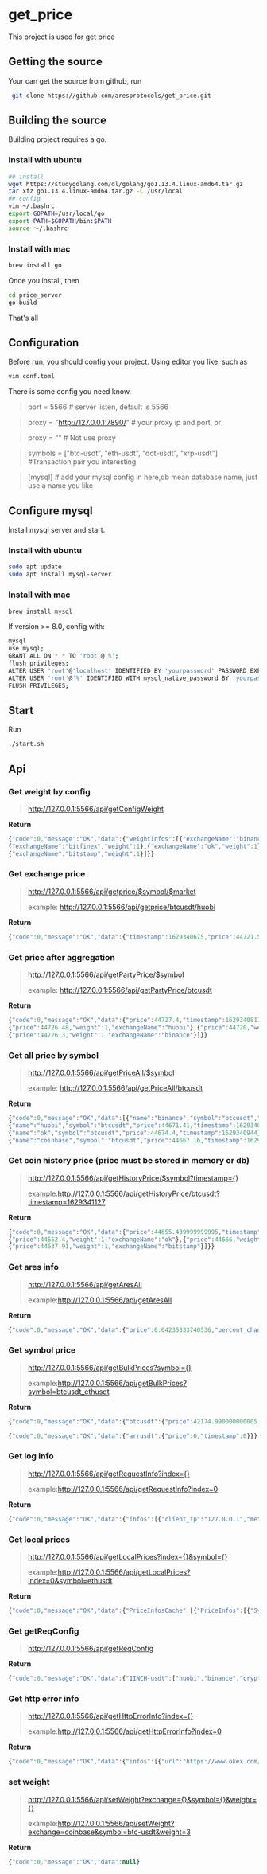 # get_price
This project is used for get price

## Getting the source
Your can get the source from github, run
``` bash
 git clone https://github.com/aresprotocols/get_price.git
```

## Building the source
Building project requires a go.

### Install with ubuntu
```bash
## install
wget https://studygolang.com/dl/golang/go1.13.4.linux-amd64.tar.gz
tar xfz go1.13.4.linux-amd64.tar.gz -C /usr/local
## config
vim ~/.bashrc
export GOPATH=/usr/local/go
export PATH=$GOPATH/bin:$PATH
source ～/.bashrc
```

### Install with mac
```bash
brew install go
```

Once you install, then
```bash
cd price_server
go build
```
That's all

## Configuration
Before run, you should config your project.
Using editor you like, such as
```bash
vim conf.toml
```
There is some config you need know.

> port = 5566 # server listen, default is 5566

> proxy = "http://127.0.0.1:7890/"   #  your proxy ip and port, or

> proxy = "" # Not use proxy


> symbols = ["btc-usdt", "eth-usdt", "dot-usdt", "xrp-usdt"]  #Transaction pair you interesting

> [mysql] # add your mysql config in here,db mean database name, just use a name you like

## Configure mysql
Install mysql server and start.

### Install with ubuntu
```bash
sudo apt update
sudo apt install mysql-server
```

### Install with mac
```bash
brew install mysql
```

If version >= 8.0, config with:
```bash
mysql
use mysql;
GRANT ALL ON *.* TO 'root'@'%';
flush privileges;
ALTER USER 'root'@'localhost' IDENTIFIED BY 'yourpassword' PASSWORD EXPIRE NEVER;
ALTER USER 'root'@'%' IDENTIFIED WITH mysql_native_password BY 'yourpassword';
FLUSH PRIVILEGES;
```

## Start
Run
```bash
./start.sh
```

## Api
###  Get weight by config
>
> http://127.0.0.1:5566/api/getConfigWeight
>
**Return**

``` javascript
{"code":0,"message":"OK","data":{"weightInfos":[{"exchangeName":"binance","weight":1},{"exchangeName":"huobi","weight":1},
{"exchangeName":"bitfinex","weight":1},{"exchangeName":"ok","weight":1},{"exchangeName":"cryptocompare","weight":1},{"exchangeName":"coinbase","weight":1},
{"exchangeName":"bitstamp","weight":1}]}}
```


### Get exchange price
>
> http://127.0.0.1:5566/api/getprice/$symbol/$market
>
> example: http://127.0.0.1:5566/api/getprice/btcusdt/huobi

**Return**

``` javascript
{"code":0,"message":"OK","data":{"timestamp":1629340675,"price":44721.54}}
```




### Get price after aggregation
>
> http://127.0.0.1:5566/api/getPartyPrice/$symbol
>
> example: http://127.0.0.1:5566/api/getPartyPrice/btcusdt
>
**Return**

```javascript
{"code":0,"message":"OK","data":{"price":44727.4,"timestamp":1629340811,"infos":[{"price":44731.7,"weight":1,"exchangeName":"ok"},
{"price":44726.48,"weight":1,"exchangeName":"huobi"},{"price":44720,"weight":1,"exchangeName":"bitfinex"},{"price":44732.52,"weight":1,"exchangeName":"bitstamp"},
{"price":44726.3,"weight":1,"exchangeName":"binance"}]}}
```


### Get all price by symbol
>
> http://127.0.0.1:5566/api/getPriceAll/$symbol
>
> example: http://127.0.0.1:5566/api/getPriceAll/btcusdt
>
**Return**

``` javascript
{"code":0,"message":"OK","data":[{"name":"binance","symbol":"btcusdt","price":44673.34,"timestamp":1629340944},
{"name":"huobi","symbol":"btcusdt","price":44671.41,"timestamp":1629340944},{"name":"bitfinex","symbol":"btcusdt","price":44694,"timestamp":1629340944},
{"name":"ok","symbol":"btcusdt","price":44674.4,"timestamp":1629340944},{"name":"cryptocompare","symbol":"btcusdt","price":44688.36,"timestamp":1629340944},
{"name":"coinbase","symbol":"btcusdt","price":44667.16,"timestamp":1629340944},{"name":"bitstamp","symbol":"btcusdt","price":44663.78,"timestamp":1629340944}]}
```


### Get coin history price (price must be stored in memory or db)

> http://127.0.0.1:5566/api/getHistoryPrice/$symbol?timestamp={}
>
> example:http://127.0.0.1:5566/api/getHistoryPrice/btcusdt?timestamp=1629341127
>
 **Return** 

```javascript
{"code":0,"message":"OK","data":{"price":44655.439999999995,"timestamp":1629341547,"infos":[{"price":44655.27,"weight":1,"exchangeName":"cryptocompare"},
{"price":44652.4,"weight":1,"exchangeName":"ok"},{"price":44666,"weight":1,"exchangeName":"huobi"},{"price":44665.62,"weight":1,"exchangeName":"binance"},
{"price":44637.91,"weight":1,"exchangeName":"bitstamp"}]}}
```


### Get ares info

> http://127.0.0.1:5566/api/getAresAll
>
> example:http://127.0.0.1:5566/api/getAresAll
>
 **Return** 

```javascript
{"code":0,"message":"OK","data":{"price":0.04235333740536,"percent_change":-5.38960837,"rank":1108,"market_cap":6516779.946008743,"volume":749528.82939821}}
```

### Get symbol price

> http://127.0.0.1:5566/api/getBulkPrices?symbol={}
>
> example:http://127.0.0.1:5566/api/getBulkPrices?symbol=btcusdt_ethusdt
>
 **Return** 

```javascript
{"code":0,"message":"OK","data":{"btcusdt":{"price":42174.990000000005,"timestamp":1632279887},"ethusdt":{"price":2874.3959999999997,"timestamp":1632279887}}}

{"code":0,"message":"OK","data":{"arrusdt":{"price":0,"timestamp":0}}}
```

### Get log info

> http://127.0.0.1:5566/api/getRequestInfo?index={}
>
> example:http://127.0.0.1:5566/api/getRequestInfo?index=0
>
 **Return** 

```javascript
{"code":0,"message":"OK","data":{"infos":[{"client_ip":"127.0.0.1","method":"GET","post_data":"","proto":"HTTP/1.1","request_time":"2021-09-23 16:37:32","user_agent":"Mozilla/5.0 (Macintosh; Intel Mac OS X 10_15_7) AppleWebKit/537.36 (KHTML, like Gecko) Chrome/92.0.4515.131 Safari/537.36","request_url":"/api/getRequestInfo?index=1","response_time":"2021-09-23 16:37:32","response":"{\"code\":0,\"message\":\"OK\",\"data\":{\"infos\":null}}"}]}}
```

### Get local prices

> http://127.0.0.1:5566/api/getLocalPrices?index={}&symbol={}
>
> example:http://127.0.0.1:5566/api/getLocalPrices?index=0&symbol=ethusdt
>
 **Return** 

```javascript
{"code":0,"message":"OK","data":{"PriceInfosCache":[{"PriceInfos":[{"Symbol":"ethusdt","Price":3126.18,"PriceOrigin":"bitstamp","Weight":1,"TimeStamp":1632722382},{"Symbol":"ethusdt","Price":3130.29,"PriceOrigin":"coinbase","Weight":1,"TimeStamp":1632722382},{"Symbol":"ethusdt","Price":3134.2,"PriceOrigin":"bitfinex","Weight":1,"TimeStamp":1632722382},{"Symbol":"ethusdt","Price":3130.65,"PriceOrigin":"huobi","Weight":1,"TimeStamp":1632722382},{"Symbol":"ethusdt","Price":3130.4,"PriceOrigin":"binance","Weight":1,"TimeStamp":1632722382},{"Symbol":"ethusdt","Price":3131.31,"PriceOrigin":"ok","Weight":1,"TimeStamp":1632722382}]}]}}
```

### Get getReqConfig

> http://127.0.0.1:5566/api/getReqConfig

 **Return** 

```javascript
{"code":0,"message":"OK","data":{"1INCH-usdt":["huobi","binance","cryptocompare"],"aave-usdt":["binance","ok","huobi"],"ada-usdt":["ok","huobi","bitfinex","binance"],"algo-usdt":["ok","huobi"],"atom-usdt":["huobi","binance","ok","cryptocompare"],"avax-usdt":["cryptocompare","huobi","ok"],"axs-usdt":["bitfinex","coinbase","huobi","binance","ok"],"bat-usdt":["cryptocompare","huobi"],"bch-usdt":["huobi","cryptocompare","binance","ok"],"bnt-usdt":["binance","huobi","ok","bitfinex"],"btc-usdt":["ok","bitstamp","coinbase","huobi","cryptocompare","bitfinex"],"btt-usdt":["binance","ok"],"celo-usdt":["binance","ok","cryptocompare"],"chz-usdt":["cryptocompare","binance","ok","coinbase"],"comp-usdt":["cryptocompare","ok"],"crv-usdt":["ok","binance","huobi"],"dash-usdt":["huobi","cryptocompare","ok"],"dcr-usdt":["huobi","ok","cryptocompare","bitfinex"],"doge-usdt":["huobi","binance","ok","coinbase"],"dot-usdt":["huobi","bitfinex","coinbase","binance","ok"],"egld-usdt":["ok"],"enj-usdt":["huobi","ok"],"eos-usdt":["binance","huobi","ok","bitfinex"],"etc-usdt":["binance","huobi","bitfinex","cryptocompare"],"eth-usdt":["bitstamp","huobi","coinbase","binance"],"fet-usdt":["binance","bitfinex","coinbase"],"fil-usdt":["binance","huobi","ok"],"ftm-usdt":["ok","binance","bitfinex"],"ftt-usdt":["binance","huobi","cryptocompare"],"grt-usdt":["huobi","ok","cryptocompare","binance","bitfinex"],"hbar-usdt":["binance","huobi","ok"],"icp-usdt":["huobi","bitfinex","cryptocompare"],"icx-usdt":["binance","ok","huobi"],"iost-usdt":["binance","huobi","ok"],"iota-usdt":["huobi","binance"],"iotx-usdt":["huobi","coinbase","cryptocompare"],"kava-usdt":["huobi","binance"],"ksm-usdt":["binance","cryptocompare","bitfinex","ok"],"link-usdt":["ok","binance"],"lrc-usdt":["cryptocompare","binance","bitfinex","ok","huobi"],"ltc-usdt":["huobi","ok","binance"],"luna-usdt":["binance","huobi","ok","cryptocompare"],"mana-usdt":["binance","ok","huobi","cryptocompare"],"matic-usdt":["bitstamp","ok"],"mkr-usdt":["bitfinex","ok","binance","cryptocompare"],"nano-usdt":["cryptocompare","ok","huobi"],"near-usdt":["binance","ok","huobi"],"neo-usdt":["bitfinex","cryptocompare","ok","huobi","binance"],"omg-usdt":["bitfinex","cryptocompare","ok","huobi","binance"],"ont-usdt":["binance","ok"],"qtum-usdt":["binance","cryptocompare","huobi","ok"],"ren-usdt":["binance","huobi","cryptocompare","ok"],"sand-usdt":["binance","huobi","ok","cryptocompare"],"sc-usdt":["huobi","binance","ok"],"snx-usdt":["huobi","binance","ok","bitfinex"],"sol-usdt":["coinbase","ok","bitfinex","huobi","binance"],"srm-usdt":["cryptocompare","binance"],"stx-usdt":["ok"],"sushi-usdt":["binance","ok","huobi"],"theta-usdt":["ok","binance"],"trx-usdt":["bitfinex","huobi","binance"],"uma-usdt":["binance","huobi","ok"],"uni-usdt":["huobi","bitfinex","binance","ok","cryptocompare"],"vet-usdt":["binance"],"waves-usdt":["binance","cryptocompare","huobi","ok"],"xem-usdt":["binance","cryptocompare","huobi"],"xlm-usdt":["binance","bitfinex","cryptocompare","huobi"],"xmr-usdt":["huobi","binance","bitfinex"],"xrp-usdt":["bitfinex","bitstamp","binance","ok"],"xtz-usdt":["bitfinex","huobi","binance","ok"],"yfi-usdt":["bitfinex","huobi","binance","ok"],"zec-usdt":["huobi","ok","binance","bitfinex"],"zen-usdt":["huobi","coinbase","cryptocompare","binance","ok"],"zil-usdt":["binance","bitfinex","ok"],"zrx-usdt":["ok","bitfinex","huobi","cryptocompare","binance"]}}
```


### Get http error info

> http://127.0.0.1:5566/api/getHttpErrorInfo?index={}
>
> example:http://127.0.0.1:5566/api/getHttpErrorInfo?index=0
>
 **Return** 

```javascript
{"code":0,"message":"OK","data":{"infos":[{"url":"https://www.okex.com/api/spot/v3/instruments/{$symbol1}-{$symbol2}/ticker","symbol":"btc-usdt","error":"test error","Timestamp":1632727340},{"url":"https://api.huobi.pro/market/detail/merged?symbol={$symbol}","symbol":"btc-usdt","error":"test error","Timestamp":1632727288}]}}
```

### set weight

> http://127.0.0.1:5566/api/setWeight?exchange={}&symbol={}&weight={}
>
> example:http://127.0.0.1:5566/api/setWeight?exchange=coinbase&symbol=btc-usdt&weight=3
>
 **Return** 

```javascript
{"code":0,"message":"OK","data":null}
```